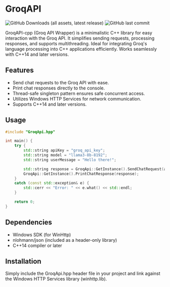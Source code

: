 # GroqAPI
![GitHub Downloads (all assets, latest release)](https://img.shields.io/github/downloads/90th/GroqAPI-cpp/latest/total) ![GitHub last commit](https://img.shields.io/github/last-commit/90th/GroqAPI-cpp)


GroqAPI-cpp (Groq API Wrapper) is a minimalistic C++ library for easy interaction with the Groq API. It simplifies sending requests, processing responses, and supports multithreading. Ideal for integrating Groq's language processing into C++ applications efficiently. Works seamlessly with C++14 and later versions. 

## Features

- Send chat requests to the Groq API with ease.
- Print chat responses directly to the console.
- Thread-safe singleton pattern ensures safe concurrent access.
- Utilizes Windows HTTP Services for network communication.
- Supports C++14 and later versions.

## Usage

```cpp
#include "GroqApi.hpp"

int main() {
	try {
		std::string apiKey = "groq_api_key";
		std::string model = "llama3-8b-8192";
		std::string userMessage = "Hello there!";

		std::string response = GroqApi::GetInstance().SendChatRequest(apiKey, model, userMessage);
		GroqApi::GetInstance().PrintChatResponse(response);
	}
	catch (const std::exception& e) {
		std::cerr << "Error: " << e.what() << std::endl;
	}

	return 0;
}
```
## Dependencies

- Windows SDK (for WinHttp)
- nlohmann/json (included as a header-only library)
- C++14 compiler or later

## Installation

Simply include the GroqApi.hpp header file in your project and link against the Windows HTTP Services library (winhttp.lib).
